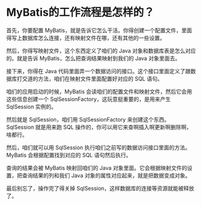 # MyBatis的工作流程是怎样的？

首先，你要配置 MyBatis，就是告诉它怎么干活。你得创建一个配置文件，里面得写上数据库怎么连接，还有映射文件在哪，还有其他的一些设置。

然后，你得写映射文件，这个东西定义了咱们的 Java 对象和数据库表是怎么对应的。就是告诉 MyBatis，怎么把查询结果映射到我们的 Java 对象里面去。

接下来，你得在 Java 代码里面弄一个数据访问的接口。这个接口里面定义了跟数据库打交道的方法，咱们在映射文件里面配置好对应的 SQL 语句。

咱们的应用启动的时候，MyBatis 会读咱们的配置文件和映射文件，然后它会用这些信息创建一个 SqlSessionFactory，这玩意挺重要的，是用来产生 SqlSession 实例的。

然后就是 SqlSession，咱们用 SqlSessionFactory 来创建这个东西。SqlSession 就是用来跑 SQL 操作的，你可以用它来查啊插入啊更新啊删除啊，啥都行。

然后，咱们就可以用 SqlSession 执行咱们之前写的数据访问接口里面的方法。MyBatis 会根据配置找到对应的 SQL 语句然后执行。

查询的结果会被 MyBatis 映射回咱们的 Java 对象里面。它会根据映射文件的设置，把查询结果的列和我们 Java 对象的属性对应起来，就是把数据变成对象。

最后别忘了，操作完了得关掉 SqlSession，这样数据库的连接等资源就能被释放了。

